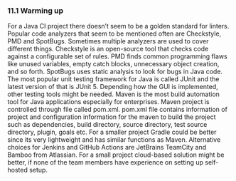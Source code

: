 ### 11.1 Warming up

For a Java CI project there doesn’t seem to be a golden standard for linters. Popular code analyzers that seem to be mentioned often are Checkstyle, PMD and SpotBugs. Sometimes multiple analyzers are used to cover different things. 
Checkstyle is an open-source tool that checks code against a configurable set of rules. PMD finds common programming flaws like unused variables, empty catch blocks, unnecessary object creation, and so forth. SpotBugs uses static analysis to look for bugs in Java code.
The most popular unit testing framework for Java is called JUnit and the latest version of that is JUnit 5. Depending how the GUI is implemented, other testing tools might be needed.
Maven is the most build automation tool for Java applications especially for enterprises. Maven project is controlled through file called pom.xml. pom.xml file contains information of project and configuration information for the maven to build the project such as dependencies, build directory, source directory, test source directory, plugin, goals etc.
For a smaller project Gradle could be better since its very lightweight and has similar functions as Maven.
Alternative choices for Jenkins and GitHub Actions are JetBrains TeamCity and Bamboo from Atlassian.
For a small project cloud-based solution might be better, if none of the team members have experience on setting up self-hosted setup.
